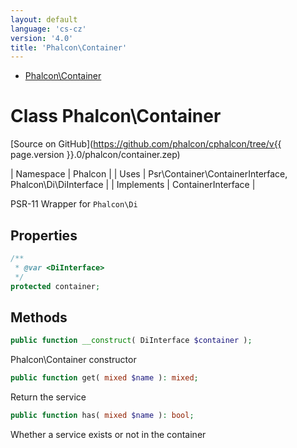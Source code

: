 ```yaml
---
layout: default
language: 'cs-cz'
version: '4.0'
title: 'Phalcon\Container'
---
```


* [Phalcon\Container](#container)

<h1 id="container">Class Phalcon\Container</h1>

[Source on GitHub](https://github.com/phalcon/cphalcon/tree/v{{ page.version }}.0/phalcon/container.zep)

| Namespace | Phalcon | | Uses | Psr\Container\ContainerInterface, Phalcon\Di\DiInterface | | Implements | ContainerInterface |

PSR-11 Wrapper for `Phalcon\Di`

## Properties

```php
/**
 * @var <DiInterface>
 */
protected container;

```

## Methods

```php
public function __construct( DiInterface $container );
```

Phalcon\Container constructor

```php
public function get( mixed $name ): mixed;
```

Return the service

```php
public function has( mixed $name ): bool;
```

Whether a service exists or not in the container